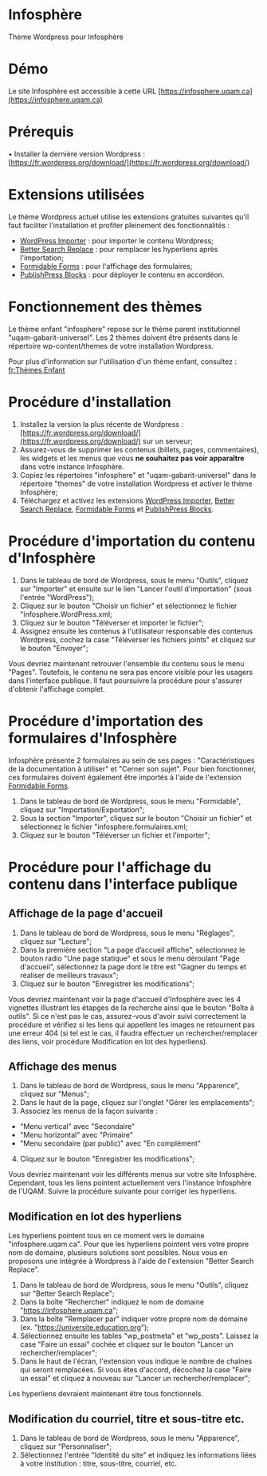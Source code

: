 # Infosphère
Thème Wordpress pour Infosphère

# Démo
Le site Infosphère est accessible à cette URL [https://infosphere.uqam.ca](https://infosphere.uqam.ca)

# Prérequis
•	Installer la dernière version Wordpress : [https://fr.wordpress.org/download/](https://fr.wordpress.org/download/) 


# Extensions utilisées
Le thème Wordpress actuel utilise les extensions gratuites suivantes qu'il faut faciliter l'installation et profiter pleinement des fonctionnalités :

- [WordPress Importer](https://en-ca.wordpress.org/plugins/wordpress-importer/) : pour importer le contenu Wordpress;
- [Better Search Replace](https://en-ca.wordpress.org/plugins/better-search-replace/) : pour remplacer les hyperliens après l'importation;
- [Formidable Forms](https://en-ca.wordpress.org/plugins/formidable/) : pour l'affichage des formulaires;
- [PublishPress Blocks](https://wordpress.org/plugins/advanced-gutenberg/) : pour déployer le contenu en accordéon.


# Fonctionnement des thèmes
Le thème enfant "infosphere" repose sur le thème parent institutionnel "uqam-gabarit-universel". Les 2 thèmes doivent être présents dans le répertoire wp-content/themes de votre installation Wordpress.

Pour plus d'information sur l'utilisation d'un thème enfant, consultez : [fr:Thèmes Enfant](https://codex.wordpress.org/fr:Th%C3%A8mes_Enfant)

# Procédure d'installation
1. Installez la version la plus récente de Wordpress : [https://fr.wordpress.org/download/](https://fr.wordpress.org/download/) sur un serveur;
2. Assurez-vous de supprimer les contenus (billets, pages, commentaires), les widgets et les menus que vous **ne souhaitez pas voir apparaître** dans votre instance Infosphère.
3. Copiez les répertoires "infosphere" et "uqam-gabarit-universel" dans le répertoire "themes" de votre installation Wordpress et activer le thème Infosphère;
4. Téléchargez et activez les extensions [WordPress Importer](https://en-ca.wordpress.org/plugins/wordpress-importer/), [Better Search Replace](https://en-ca.wordpress.org/plugins/better-search-replace/), [Formidable Forms](https://en-ca.wordpress.org/plugins/formidable/) et [PublishPress Blocks](https://wordpress.org/plugins/advanced-gutenberg/).

# Procédure d'importation du contenu d'Infosphère
1. Dans le tableau de bord de Wordpress, sous le menu "Outils", cliquez sur "Importer" et ensuite sur le lien "Lancer l'outil d'importation" (sous l'entrée "WordPress");
2. Cliquez sur le bouton "Choisir un fichier" et sélectionnez le fichier "infosphere.WordPress.xml;
3. Cliquez sur le bouton "Téléverser et importer le fichier";
4. Assignez ensuite les contenus à l'utilisateur responsable des contenus Wordpress, cochez la case "Téléverser les fichiers joints" et cliquez sur le bouton "Envoyer";

Vous devriez maintenant retrouver l'ensemble du contenu sous le menu "Pages". Toutefois, le contenu ne sera pas encore visible pour les usagers dans l'interface publique. Il faut poursuivre la procédure pour s'assurer d'obtenir l'affichage complet.

# Procédure d'importation des formulaires d'Infosphère
Infosphère présente 2 formulaires au sein de ses pages : "Caractéristiques de la documentation à utiliser" et "Cerner son sujet". Pour bien fonctionner, ces formulaires doivent également être importés à l'aide de l'extension [Formidable Forms](https://en-ca.wordpress.org/plugins/formidable/).

1. Dans le tableau de bord de Wordpress, sous le menu "Formidable", cliquez sur "Importation/Exportation";
2. Sous la section "Importer", cliquez sur le bouton "Choisir un fichier" et sélectionnez le fichier "infosphere.formulaires.xml;
3. Cliquez sur le bouton "Téléverser un fichier et l'importer";

# Procédure pour l'affichage du contenu dans l'interface publique
## Affichage de la page d'accueil
1. Dans le tableau de bord de Wordpress, sous le menu "Réglages", cliquez sur "Lecture";
2. Dans la première section "La page d’accueil affiche", sélectionnez le bouton radio "Une page statique" et sous le menu déroulant "Page d'accueil", sélectionnez la page dont le titre est "Gagner du temps et réaliser de meilleurs travaux";
3. Cliquez sur le bouton "Enregistrer les modifications"; 

Vous devriez maintenant voir la page d'accueil d'Infosphère avec les 4 vignettes illustrant les étapges de la recherche ainsi que le bouton "Boîte à outils". Si ce n'est pas le cas, assurez-vous d'avoir suivi correctement la procédure et vérifiez si les liens qui appellent les images ne retournent pas une erreur 404 (si tel est le cas, il faudra effectuer un rechercher/remplacer des liens, voir procédure Modification en lot des hyperliens). 

## Affichage des menus
1. Dans le tableau de bord de Wordpress, sous le menu "Apparence", cliquez sur "Menus";
2. Dans le haut de la page, cliquez sur l'onglet "Gérer les emplacements";
3. Associez les menus de la façon suivante :
 * "Menu vertical" avec "Secondaire"
 * "Menu horizontal" avec "Primaire"
 * "Menu secondaire (par public)" avec "En complément"
4. Cliquez sur le bouton "Enregistrer les modifications";
 
Vous devriez maintenant voir les différents menus sur votre site Infosphère. Cependant, tous les liens pointent actuellement vers l'instance Infosphère de l'UQAM. Suivre la procédure suivante pour corriger les hyperliens.


## Modification en lot des hyperliens
Les hyperliens pointent tous en ce moment vers le domaine "infosphere.uqam.ca". Pour que les hyperliens pointent vers votre propre nom de domaine, plusieurs solutions sont possibles. Nous vous en proposons une intégrée à Wordpress à l'aide de l'extension "Better Search Replace".
1. Dans le tableau de bord de Wordpress, sous le menu "Outils", cliquez sur "Better Search Replace";
2. Dans la boîte "Rechercher" indiquez le nom de domaine "https://infosphere.uqam.ca";
3. Dans la boîte "Remplacer par" indiquer votre propre nom de domaine (ex. "https://universite.education.org");
4. Sélectionnez ensuite les tables "wp_postmeta" et "wp_posts". Laissez la case "Faire un essai" cochée et cliquez sur le bouton "Lancer un rechercher/remplacer";
5. Dans le haut de l'écran, l'extension vous indique le nombre de chaînes qui seront remplacées. Si vous êtes d'accord, décochez la case "Faire un essai" et cliquez à nouveau sur "Lancer un rechercher/remplacer";

Les hyperliens devraient maintenant être tous fonctionnels.

## Modification du courriel, titre et sous-titre etc.
1. Dans le tableau de bord de Wordpress, sous le menu "Apparence", cliquez sur "Personnaliser";
2. Sélectionnez l'entrée "Identité du site" et indiquez les informations liées à votre institution : titre, sous-titre, courriel, etc.